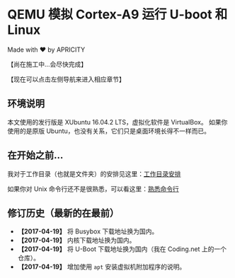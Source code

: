 # QEMU 模拟 Cortex-A9 运行 U-boot 和 Linux

Made with ❤️ by APRICITY

【尚在施工中…会尽快完成】

【现在可以点击左侧导航来进入相应章节】


## 环境说明

本文使用的发行版是 XUbuntu 16.04.2 LTS，虚拟化软件是 VirtualBox。
如果你使用的是原版 Ubuntu，也没有关系，它们只是桌面环境长得不一样而已。


## 在开始之前…

我对于工作目录（也就是文件夹）的安排见这里：[工作目录安排](appendix/workspace-structure.md)

如果你对 Unix 命令行还不是很熟悉，可以看这里：[熟悉命令行](appendix/intro-commandline.md)


## 修订历史（最新的在最前）

* **【2017-04-19】** 将 Busybox 下载地址换为国内。
* **【2017-04-19】** 内核下载地址换为国内。
* **【2017-04-19】** 将 U-Boot 下载地址换为国内（我在 Coding.net 上的一个仓库）。
* **【2017-04-19】** 增加使用 `apt` 安装虚拟机附加程序的说明。